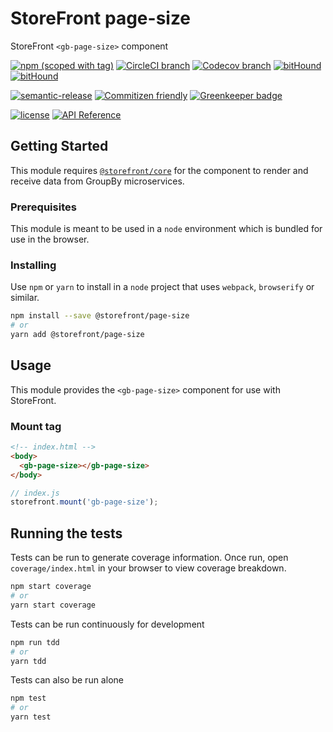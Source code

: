 # StoreFront page-size

StoreFront `<gb-page-size>` component

[![npm (scoped with tag)](https://img.shields.io/npm/v/@storefront/page-size.svg?style=flat-square)](https://www.npmjs.com/package/@storefront/page-size)
[![CircleCI branch](https://img.shields.io/circleci/project/github/groupby/storefront-page-size/master.svg?style=flat-square)](https://circleci.com/gh/groupby/storefront-page-size/tree/master)
[![Codecov branch](https://img.shields.io/codecov/c/github/groupby/storefront-page-size/master.svg?style=flat-square)](https://codecov.io/gh/groupby/storefront-page-size)
[![bitHound](https://img.shields.io/bithound/code/github/groupby/storefront-page-size.svg?style=flat-square)](https://www.bithound.io/github/groupby/storefront-page-size)
[![bitHound](https://img.shields.io/bithound/dependencies/github/groupby/storefront-page-size.svg?style=flat-square)](https://www.bithound.io/github/groupby/storefront-page-size)

[![semantic-release](https://img.shields.io/badge/%20%20%F0%9F%93%A6%F0%9F%9A%80-semantic--release-e10079.svg?style=flat-square)](https://github.com/semantic-release/semantic-release)
[![Commitizen friendly](https://img.shields.io/badge/commitizen-friendly-brightgreen.svg?style=flat-square)](http://commitizen.github.io/cz-cli/)
[![Greenkeeper badge](https://badges.greenkeeper.io/groupby/storefront-page-size.svg)](https://greenkeeper.io/)

[![license](https://img.shields.io/github/license/mashape/apistatus.svg?style=flat-square)](https://choosealicense.com/licenses/mit/)
[![API Reference](https://img.shields.io/badge/API_reference-latest-blue.svg?style=flat-square)](https://groupby.github.io/storefront-page-size/)

## Getting Started

This module requires [`@storefront/core`](https://www.npmjs.com/package/@storefront/core) for the component to render
and receive data from GroupBy microservices.

### Prerequisites

This module is meant to be used in a `node` environment which is bundled for use in the browser.

### Installing

Use `npm` or `yarn` to install in a `node` project that uses `webpack`, `browserify` or similar.

```sh
npm install --save @storefront/page-size
# or
yarn add @storefront/page-size
```

## Usage

This module provides the `<gb-page-size>` component for use with StoreFront.

### Mount tag

```html
<!-- index.html -->
<body>
  <gb-page-size></gb-page-size>
</body>
```

```js
// index.js
storefront.mount('gb-page-size');
```

## Running the tests

Tests can be run to generate coverage information.
Once run, open `coverage/index.html` in your browser to view coverage breakdown.

```sh
npm start coverage
# or
yarn start coverage
```

Tests can be run continuously for development

```sh
npm run tdd
# or
yarn tdd
```

Tests can also be run alone

```sh
npm test
# or
yarn test
```
